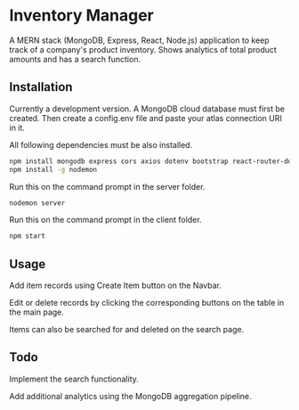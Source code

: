 <h1>Inventory Manager</h1>

A MERN stack (MongoDB, Express, React, Node.js) application to keep track of a company's product inventory. Shows analytics of total product amounts and has a search function.

## Installation

Currently a development version. A MongoDB cloud database must first be created. Then create a config.env file and paste your atlas connection URI in it.

All following dependencies must be also installed.
```bash
npm install mongodb express cors axios dotenv bootstrap react-router-dom
npm install -g nodemon
```

Run this on the command prompt in the server folder.
```bash
nodemon server
```

Run this on the command prompt in the client folder. 

```bash
npm start
```
## Usage
Add item records using Create Item button on the Navbar.

Edit or delete records by clicking the corresponding buttons on the table in the main page. 

Items can also be searched for and deleted on the search page. 

## Todo
Implement the search functionality.

Add additional analytics using the MongoDB aggregation pipeline.